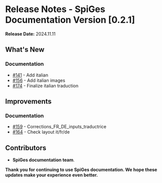 # Release Notes - SpiGes Documentation Version [0.2.1]

**Release Date:** 2024.11.11

## What's New

### Documentation

- [#141](https://github.com/SpiGes/handbook/issues/141) - Add italian
- [#156](https://github.com/SpiGes/handbook/issues/156) - Add italian images
- [#174](https://github.com/SpiGes/handbook/issues/174) - Finalize italian traduction

## Improvements

### Documentation

- [#159](https://github.com/SpiGes/handbook/issues/159) - Corrections_FR_DE_inputs_traductrice
- [#164](https://github.com/SpiGes/handbook/issues/164) - Check layout it/fr/de

## Contributors

- **SpiGes documentation team**.

**Thank you for continuing to use SpiGes documentation. We hope these updates make your experience even better.**
